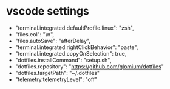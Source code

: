 # vscode settings

* "terminal.integrated.defaultProfile.linux": "zsh",
* "files.eol": "\n",
* "files.autoSave": "afterDelay",
* "terminal.integrated.rightClickBehavior": "paste",
* "terminal.integrated.copyOnSelection": true,
* "dotfiles.installCommand": "setup.sh",
* "dotfiles.repository": "https://github.com/glomium/dotfiles"
* "dotfiles.targetPath": "~/.dotfiles"
* "telemetry.telemetryLevel": "off"
